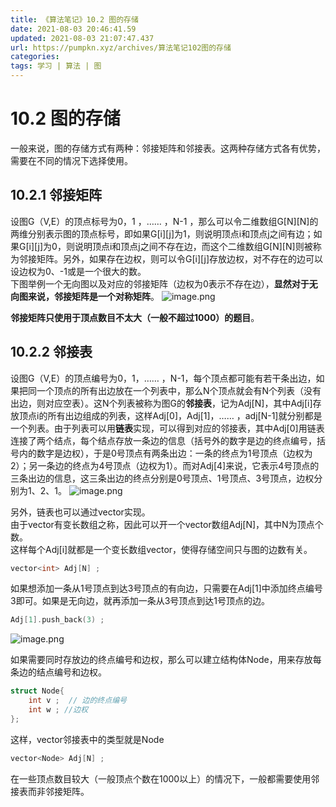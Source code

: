 ```yaml
---
title: 《算法笔记》10.2 图的存储
date: 2021-08-03 20:46:41.59
updated: 2021-08-03 21:07:47.437
url: https://pumpkn.xyz/archives/算法笔记102图的存储
categories: 
tags: 学习 | 算法 | 图
---
```


# 10.2 图的存储
一般来说，图的存储方式有两种：邻接矩阵和邻接表。这两种存储方式各有优势，需要在不同的情况下选择使用。

## 10.2.1 邻接矩阵
设图G（V,E）的顶点标号为0，1 ，…… ，N-1 ，那么可以令二维数组G[N][N]的两维分别表示图的顶点标号，即如果G[i][j]为1，则说明顶点i和顶点j之间有边；如果G[i][j]为0，则说明顶点i和顶点j之间不存在边，而这个二维数组G[N][N]则被称为邻接矩阵。另外，如果存在边权，则可以令G[i][j]存放边权，对不存在的边可以设边权为0、-1或是一个很大的数。
</br>
下图举例一个无向图以及对应的邻接矩阵（边权为0表示不存在边），**显然对于无向图来说，邻接矩阵是一个对称矩阵**。
![image.png](https://pumpkn.xyz/upload/2021/08/image-0a7814d983e146a59c67d259732115a5.png)

**邻接矩阵只使用于顶点数目不太大（一般不超过1000）的题目**。

## 10.2.2 邻接表
设图G（V,E）的顶点编号为0，1，…… ，N-1，每个顶点都可能有若干条出边，如果把同一个顶点的所有出边放在一个列表中，那么N个顶点就会有N个列表（没有出边，则对应空表）。这N个列表被称为图G的**邻接表**，记为Adj[N]，其中Adj[i]存放顶点i的所有出边组成的列表，这样Adj[0]，Adj[1]，…… ，adj[N-1]就分别都是一个列表。由于列表可以用**链表**实现，可以得到对应的邻接表，其中Adj[0]用链表连接了两个结点，每个结点存放一条边的信息（括号外的数字是边的终点编号，括号内的数字是边权），于是0号顶点有两条出边：一条的终点为1号顶点（边权为2）；另一条边的终点为4号顶点（边权为1）。而对Adj[4]来说，它表示4号顶点的三条出边的信息，这三条出边的终点分别是0号顶点、1号顶点、3号顶点，边权分别为1、2、1。
![image.png](https://pumpkn.xyz/upload/2021/08/image-4316de86dc6f4c488dd7a574dce13ca8.png)

另外，链表也可以通过vector实现。</br>
由于vector有变长数组之称，因此可以开一个vector数组Adj[N]，其中N为顶点个数。</br>
这样每个Adj[i]就都是一个变长数组vector，使得存储空间只与图的边数有关。
```C++
vector<int> Adj[N] ;
```

如果想添加一条从1号顶点到达3号顶点的有向边，只需要在Adj[1]中添加终点编号3即可。如果是无向边，就再添加一条从3号顶点到达1号顶点的边。
```C++
Adj[1].push_back(3) ;
```

![image.png](https://pumpkn.xyz/upload/2021/08/image-af9339ba28ec4a26a683a8e5c072f64e.png)

如果需要同时存放边的终点编号和边权，那么可以建立结构体Node，用来存放每条边的结点编号和边权。
```C++
struct Node{
    int v ;  // 边的终点编号
    int w ; //边权
};
```
这样，vector邻接表中的类型就是Node
```C++
vector<Node> Adj[N] ;
```

在一些顶点数目较大（一般顶点个数在1000以上）的情况下，一般都需要使用邻接表而非邻接矩阵。